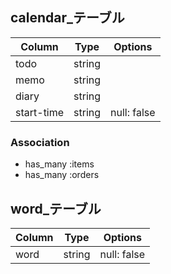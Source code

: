 

## calendar_テーブル

| Column             | Type       | Options    |
| ------------------ | ---------- | ---------- |
| todo               | string     |            |
| memo               | string     |            |
| diary              | string     |            |
| start-time         | string     | null: false|


### Association
- has_many :items
- has_many :orders

## word_テーブル

| Column               | Type        | Options                        |
| -------------------- | ----------- | ------------------------------ |
| word                 | string      | null: false                    |


